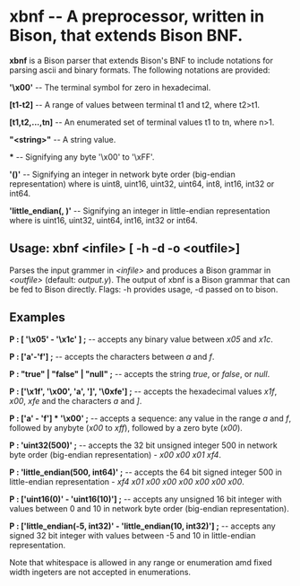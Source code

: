 

# xbnf -- A preprocessor, written in Bison, that extends Bison BNF.

**xbnf** is a Bison parser that extends Bison's BNF to include
notations for parsing ascii and binary formats. The following notations are provided:

__'\x00'__ -- The terminal symbol for zero in hexadecimal.

__[t1-t2]__ -- A range of values between terminal t1 and t2, where t2>t1.

__[t1,t2,...,tn]__ -- An enumerated set of terminal values t1 to tn, where n>1.

__"\<string\>"__ -- A string value.

__\*__ -- Signifying any byte '\x00' to '\xFF'.

__'<type>(<integer>)'__ -- Signifying an integer in network byte order (big-endian representation) where <type> is uint8, uint16, uint32, uint64, int8, int16, int32 or int64.

__'little_endian(<integer>, <type>)'__ -- Signifying an integer in little-endian representation where <type> is uint16, uint32, uint64, int16, int32 or int64.

## Usage: xbnf \<infile\> [ -h -d -o \<outfile\>]

Parses the input grammer in _\<infile\>_ and produces a Bison grammar in
_\<outfile\>_ (default: _output.y_). The output of xbnf is a Bison grammar
that can be fed to Bison directly. Flags: -h provides usage, -d passed on to bison.


## Examples


__P : [ '\x05' - '\x1c' ] ;__ -- accepts any binary value between
  _x05_ and _x1c_.

__P : ['a'-'f'] ;__ -- accepts the characters between _a_ and  _f_.

__P : "true" | "false" | "null" ;__ -- accepts the string _true_, or _false_, or _null_.

__P : ['\x1f', '\x00', 'a', ']', '\0xfe'] ;__ -- accepts the hexadecimal
  values _x1f_, _x00_, _xfe_ and the characters _a_ and _]_.

__P : ['a' - 'f'] * '\x00' ;__ -- accepts a sequence: any value in the range
  _a_ and _f_, followed by anybyte (_x00_ to _xff_), followed by a
  zero byte (_x00_).
  
__P : 'uint32(500)' ;__ -- accepts the 32 bit unsigned integer 500 in network byte order (big-endian representation) - _x00_ _x00_ _x01_ _xf4_.

__P : 'little_endian(500, int64)' ;__ -- accepts the 64 bit signed integer 500 in little-endian representation - _xf4_ _x01_ _x00_ _x00_ _x00_ _x00_ _x00_ _x00_.
  
__P : ['uint16(0)' - 'uint16(10)'] ;__ -- accepts any unsigned 16 bit integer with values between 0 and 10 in network byte order (big-endian representation).

__P : ['little_endian(-5, int32)' - 'little_endian(10, int32)'] ;__ -- accepts any signed 32 bit integer with values between -5 and 10 in little-endian representation.

Note that whitespace is allowed in any range or enumeration amd fixed width ingeters are not accepted in enumerations.

